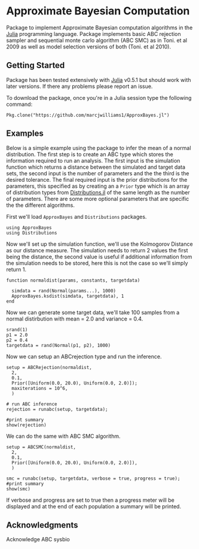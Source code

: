 # Approximate Bayesian Computation

Package to implement Approximate Bayesian computation algorithms in the [Julia](https://julialang.org/) programming language. Package implements basic ABC rejection sampler and sequential monte carlo algorithm (ABC SMC) as in Toni. et al 2009 as well as model selection versions of both (Toni. et al 2010).

## Getting Started
Package has been tested extensively with [Julia](https://julialang.org/) v0.5.1 but should work with later versions. If there any problems please report an issue.

To download the package, once you're in a Julia session type the following command:
```
Pkg.clone("https://github.com/marcjwilliams1/ApproxBayes.jl")
```

## Examples
Below is a simple example using the package to infer the mean of a normal distribution. The first step is to create an ABC type which stores the information required to run an analysis. The first input is the simulation function which returns a distance between the simulated and target data sets, the second input is the number of parameters and the the third is the desired tolerance. The final required input is the prior distributions for the parameters, this specified as by creating an a ```Prior``` type which is an array of distribution types from [Distributions.jl]() of the same length as the number of parameters. There are some more optional parameters that are specific the the different algorithms.

First we'll load ```ApproxBayes``` and ```Distributions``` packages.

```
using ApproxBayes
using Distributions
```

Now we'll set up the simulation function, we'll use the Kolmogorov Distance as our distance measure. The simulation needs to return 2 values the first being the distance, the second value is useful if additional information from the simulation needs to be stored, here this is not the case so we'll simply return 1.
```
function normaldist(params, constants, targetdata)

  simdata = rand(Normal(params...), 1000)
  ApproxBayes.ksdist(simdata, targetdata), 1
end
```

Now we can generate some target data, we'll take 100 samples from a normal distirbution with mean = 2.0 and variance = 0.4.
```
srand(1)
p1 = 2.0
p2 = 0.4
targetdata = rand(Normal(p1, p2), 1000)
```

Now we can setup an ABCrejection type and run the inference.
```
setup = ABCRejection(normaldist,
  2,
  0.1,
  Prior([Uniform(0.0, 20.0), Uniform(0.0, 2.0)]);
  maxiterations = 10^6,
  )

# run ABC inference
rejection = runabc(setup, targetdata);

#print summary
show(rejection)
```

We can do the same with ABC SMC algorithm.
```
setup = ABCSMC(normaldist,
  2,
  0.1,
  Prior([Uniform(0.0, 20.0), Uniform(0.0, 2.0)]),
  )

smc = runabc(setup, targetdata, verbose = true, progress = true);
#print summary
show(smc)
```

If verbose and progress are set to true then a progress meter will be displayed and at the end of each population a summary will be printed.

## Acknowledgments
Acknowledge ABC sysbio

